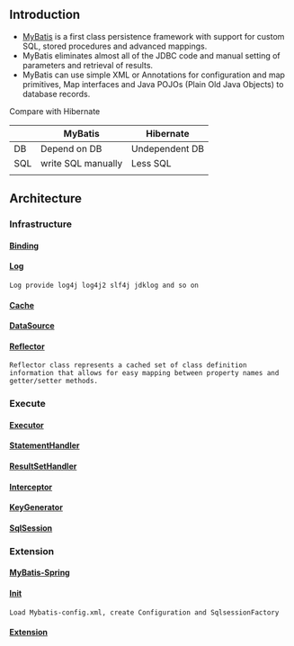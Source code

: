## Introduction



- [MyBatis](https://mybatis.org/mybatis-3/) is a first class persistence framework with support for custom SQL, stored procedures and advanced mappings. 
- MyBatis eliminates almost all of the JDBC code and manual setting of parameters and retrieval of results. 
- MyBatis can use simple XML or Annotations for configuration and map primitives, Map interfaces and Java POJOs (Plain Old Java Objects) to database records.

Compare with Hibernate



|      | MyBatis            | Hibernate      |
| ---- | ------------------ | -------------- |
| DB   | Depend on DB       | Undependent DB |
| SQL  | write SQL manually | Less SQL       |
|      |                    |                |

## Architecture

### Infrastructure
#### [Binding](/docs/CS/Java/MyBatis/binding.md)
#### [Log](/docs/CS/Java/MyBatis/Logging.md)

`Log provide log4j log4j2 slf4j jdklog and so on`

#### [Cache](/docs/CS/Java/MyBatis/Cache.md)
#### [DataSource](/docs/CS/Java/MyBatis/DataSource.md)

#### [Reflector](/docs/CS/Java/MyBatis/Reflector.md)

`Reflector class represents a cached set of class definition information that allows for easy mapping between property names and getter/setter methods.`


### Execute

#### [Executor](/docs/CS/Java/MyBatis/Executor.md)
#### [StatementHandler](/docs/CS/Java/MyBatis/StatementHandler.md)
#### [ResultSetHandler](/docs/CS/Java/MyBatis/ResultSetHandler.md)
#### [Interceptor](/docs/CS/Java/MyBatis/Interceptor.md)
#### [KeyGenerator](/docs/CS/Java/MyBatis/KeyGenerator.md)
#### [SqlSession](/docs/CS/Java/MyBatis/SqlSession.md)


### Extension
#### [MyBatis-Spring](/docs/CS/Java/MyBatis/MyBatis-Spring.md)
#### [Init](/docs/CS/Java/MyBatis/Init.md)

`Load Mybatis-config.xml, create Configuration and SqlsessionFactory`

#### [Extension](/docs/CS/Java/MyBatis/Extension.md)



